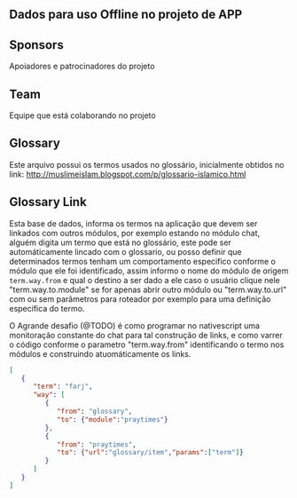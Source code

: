 ## Dados para uso Offline no projeto de APP

## Sponsors

Apoiadores e patrocinadores do projeto

## Team

Equipe que está colaborando no projeto

## Glossary

Este arquivo possui os termos usados no glossário, inicialmente obtidos no link: http://muslimeislam.blogspot.com/p/glossario-islamico.html

## Glossary Link

Esta base de dados, informa os termos na aplicação que devem ser linkados com outros módulos, por exemplo estando no módulo chat, alguém digita um termo que está no glossário, este pode ser automáticamente lincado com o glossario, ou posso definir que determinados termos tenham um comportamento especifico conforme o módulo que ele foi identificado, assim informo o nome do módulo de origem `term.way.from` e qual o destino a ser dado a ele caso o usuário clique nele "term.way.to.module" se for apenas abrir outro módulo ou "term.way.to.url" com ou sem parâmetros para roteador por exemplo para uma definição especifica do termo.

O Agrande desafio (@TODO) é como programar no nativescript uma monitoração constante do chat para tal construção de links, e como varrer o código conforme o parametro "term.way.from" identificando o termo nos módulos e construindo atuomáticamente os links.

``` JSON
[
   {
      "term": "farj",
      "way": [
         {
            "from": "glossary",
            "to": {"module":"praytimes"}
         },
         {
            "from": "praytimes",
            "to": {"url":"glossary/item","params":["term"]}
         }
      ]
   }
]
```

